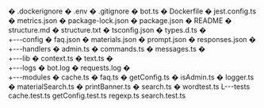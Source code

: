 
�   .dockerignore
�   .env
�   .gitignore
�   bot.ts
�   Dockerfile
�   jest.config.ts
�   metrics.json
�   package-lock.json
�   package.json
�   README
�   structure.md
�   structure.txt
�   tsconfig.json
�   types.d.ts
�   
+---config
�       faq.json
�       materials.json
�       prompt.json
�       responses.json
�       
+---handlers
�       admin.ts
�       commands.ts
�       messages.ts
�       
+---lib
�       context.ts
�       text.ts
�       
+---logs
�       bot.log
�       requests.log
�       
+---modules
�       cache.ts
�       faq.ts
�       getConfig.ts
�       isAdmin.ts
�       logger.ts
�       materialSearch.ts
�       printBanner.ts
�       search.ts
�       wordtest.ts
L---tests
        cache.test.ts
        getConfig.test.ts
        regexp.ts
        search.test.ts
        
